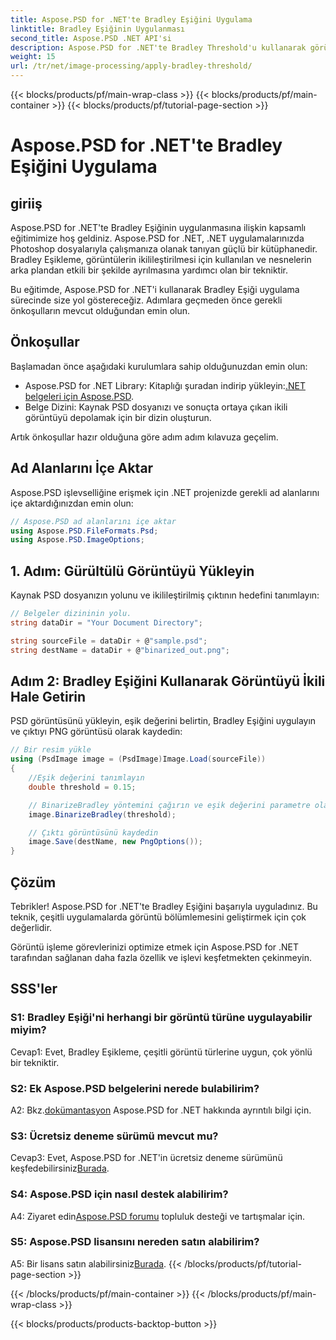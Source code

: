 ```yaml
---
title: Aspose.PSD for .NET'te Bradley Eşiğini Uygulama
linktitle: Bradley Eşiğinin Uygulanması
second_title: Aspose.PSD .NET API'si
description: Aspose.PSD for .NET'te Bradley Threshold'u kullanarak görüntü segmentasyonunu geliştirin. Etkili ikilileştirme için adım adım kılavuz.
weight: 15
url: /tr/net/image-processing/apply-bradley-threshold/
---
```


{{< blocks/products/pf/main-wrap-class >}}
{{< blocks/products/pf/main-container >}}
{{< blocks/products/pf/tutorial-page-section >}}

# Aspose.PSD for .NET'te Bradley Eşiğini Uygulama

## giriiş

Aspose.PSD for .NET'te Bradley Eşiğinin uygulanmasına ilişkin kapsamlı eğitimimize hoş geldiniz. Aspose.PSD for .NET, .NET uygulamalarınızda Photoshop dosyalarıyla çalışmanıza olanak tanıyan güçlü bir kütüphanedir. Bradley Eşikleme, görüntülerin ikilileştirilmesi için kullanılan ve nesnelerin arka plandan etkili bir şekilde ayrılmasına yardımcı olan bir tekniktir.

Bu eğitimde, Aspose.PSD for .NET'i kullanarak Bradley Eşiği uygulama sürecinde size yol göstereceğiz. Adımlara geçmeden önce gerekli önkoşulların mevcut olduğundan emin olun.

## Önkoşullar

Başlamadan önce aşağıdaki kurulumlara sahip olduğunuzdan emin olun:

-  Aspose.PSD for .NET Library: Kitaplığı şuradan indirip yükleyin:[.NET belgeleri için Aspose.PSD](https://reference.aspose.com/psd/net/).
- Belge Dizini: Kaynak PSD dosyanızı ve sonuçta ortaya çıkan ikili görüntüyü depolamak için bir dizin oluşturun.

Artık önkoşullar hazır olduğuna göre adım adım kılavuza geçelim.

## Ad Alanlarını İçe Aktar

Aspose.PSD işlevselliğine erişmek için .NET projenizde gerekli ad alanlarını içe aktardığınızdan emin olun:

```csharp
// Aspose.PSD ad alanlarını içe aktar
using Aspose.PSD.FileFormats.Psd;
using Aspose.PSD.ImageOptions;
```

## 1. Adım: Gürültülü Görüntüyü Yükleyin

Kaynak PSD dosyanızın yolunu ve ikilileştirilmiş çıktının hedefini tanımlayın:

```csharp
// Belgeler dizininin yolu.
string dataDir = "Your Document Directory";

string sourceFile = dataDir + @"sample.psd";
string destName = dataDir + @"binarized_out.png";
```

## Adım 2: Bradley Eşiğini Kullanarak Görüntüyü İkili Hale Getirin

PSD görüntüsünü yükleyin, eşik değerini belirtin, Bradley Eşiğini uygulayın ve çıktıyı PNG görüntüsü olarak kaydedin:

```csharp
// Bir resim yükle
using (PsdImage image = (PsdImage)Image.Load(sourceFile))
{
    //Eşik değerini tanımlayın
    double threshold = 0.15;

    // BinarizeBradley yöntemini çağırın ve eşik değerini parametre olarak iletin
    image.BinarizeBradley(threshold);

    // Çıktı görüntüsünü kaydedin
    image.Save(destName, new PngOptions());
}
```

## Çözüm

Tebrikler! Aspose.PSD for .NET'te Bradley Eşiğini başarıyla uyguladınız. Bu teknik, çeşitli uygulamalarda görüntü bölümlemesini geliştirmek için çok değerlidir.

Görüntü işleme görevlerinizi optimize etmek için Aspose.PSD for .NET tarafından sağlanan daha fazla özellik ve işlevi keşfetmekten çekinmeyin.

## SSS'ler

### S1: Bradley Eşiği'ni herhangi bir görüntü türüne uygulayabilir miyim?

Cevap1: Evet, Bradley Eşikleme, çeşitli görüntü türlerine uygun, çok yönlü bir tekniktir.

### S2: Ek Aspose.PSD belgelerini nerede bulabilirim?

 A2: Bkz.[dokümantasyon](https://reference.aspose.com/psd/net/) Aspose.PSD for .NET hakkında ayrıntılı bilgi için.

### S3: Ücretsiz deneme sürümü mevcut mu?

 Cevap3: Evet, Aspose.PSD for .NET'in ücretsiz deneme sürümünü keşfedebilirsiniz[Burada](https://releases.aspose.com/).

### S4: Aspose.PSD için nasıl destek alabilirim?

 A4: Ziyaret edin[Aspose.PSD forumu](https://forum.aspose.com/c/psd/34) topluluk desteği ve tartışmalar için.

### S5: Aspose.PSD lisansını nereden satın alabilirim?

 A5: Bir lisans satın alabilirsiniz[Burada](https://purchase.aspose.com/buy).
{{< /blocks/products/pf/tutorial-page-section >}}

{{< /blocks/products/pf/main-container >}}
{{< /blocks/products/pf/main-wrap-class >}}

{{< blocks/products/products-backtop-button >}}
